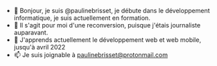 - 👋 Bonjour, je suis @paulinebrisset, je débute dans le développement informatique, je suis actuellement en formation.
- 👀 Il s'agit pour moi d'une reconversion, puisque j'étais journaliste auparavant.
- 🌱 J'apprends actuellement le développement web et web mobile, jusqu'à avril 2022
- 📫 Je suis joignable à paulinebrisset@protonmail.com

<!---
paulinebrisset/paulinebrisset is a ✨ special ✨ repository because its `README.md` (this file) appears on your GitHub profile.
You can click the Preview link to take a look at your changes.
--->
